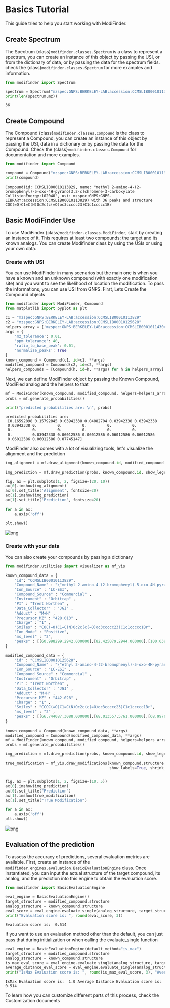 # Basics Tutorial

This guide tries to help you start working with ModiFinder.

## Create Spectrum

The Spectrum {class}`modifinder.classes.Spectrum` is a class to represent a spectrum, you can create an instance of this object by passing the USI, or from the dictionary of data, or by passing the data for the spectrum fields. check the {class}`modifinder.classes.Spectrum` for more examples and information.


```python
from modifinder import Spectrum

spectrum = Spectrum("mzspec:GNPS:BERKELEY-LAB:accession:CCMSLIB00010113829")
print(len(spectrum.mz))
```

    36


## Create Compound

The Compound {class}`modifinder.classes.Compound` is the class to represent a Compound, you can create an instance of this object by passing the USI, data in a dictionary or by passing the data for the Compound. Check the {class}`modifinder.classes.Compound` for documentation and more examples.


```python
from modifinder import Compound

compound = Compound("mzspec:GNPS:BERKELEY-LAB:accession:CCMSLIB00010113829")
print(compound)
```

    Compound(id: CCMSLIB00010113829, name: "methyl 2-amino-4-(2-bromophenyl)-5-oxo-4H-pyrano[3,2-c]chromene-3-carboxylate CollisionEnergy:102040", usi: mzspec:GNPS:GNPS-LIBRARY:accession:CCMSLIB00010113829) with 36 peaks and structure COC(=O)C1=C(N)Oc2c(c(=O)oc3ccccc23)C1c1ccccc1Br


## Basic ModiFinder Use

To use ModiFinder {class}`modifinder.classes.ModiFinder`, start by creating an instance of it. This requires at least two compounds: the target and its known analogs. You can create Modifinder class by using the USIs or using your own data.

### Create with USI

You can use ModiFinder in many scenarios but the main one is when you have a known and an unknown compound (with exactly one modification site) and you want to see the likelihood of location the modification. To pass the informations, you can use USI from GNPS. First, Lets Create the Compound objects


```python
from modifinder import ModiFinder, Compound
from matplotlib import pyplot as plt

c1 = "mzspec:GNPS:BERKELEY-LAB:accession:CCMSLIB00010113829"
c2 = "mzspec:GNPS:BERKELEY-LAB:accession:CCMSLIB00010125628"
helpers_array = ['mzspec:GNPS:BERKELEY-LAB:accession:CCMSLIB00010114304']
args = {
    'mz_tolerance': 0.01,
    'ppm_tolerance': 40,
    'ratio_to_base_peak': 0.01,
    'normalize_peaks': True
}
known_compound = Compound(c1, id=c1, **args)
modified_compound = Compound(c2, id=c2, **args)
helpers_compounds = [Compound(h, id=h, **args) for h in helpers_array]
```

Next, we can define ModiFinder object by passing the Known Compound, ModiFied analog and the helpers to that


```python
mf = ModiFinder(known_compound, modified_compound, helpers=helpers_array, **args)
probs = mf.generate_probabilities()

print("predicted probabilities are: \n", probs)
```

    predicted probabilities are: 
     [0.16592098 0.15792845 0.03942338 0.04082704 0.03942338 0.03942338
     0.03942338 0.         0.         0.         0.         0.
     0.         0.         0.         0.         0.         0.
     0.         0.03942338 0.06012586 0.06012586 0.06012586 0.06012586
     0.06012586 0.06012586 0.07745147]


ModiFinder also comes with a lot of visualizing tools, let's visualize the alignment and the prediction


```python
img_alignment = mf.draw_alignment(known_compound.id, modified_compound.id)

img_prediction = mf.draw_prediction(probs, known_compound.id, show_legend=True, show_labels=True, shrink_labels=True, size=(1000, 1000), annotation_scale = 0.6)

fig, ax = plt.subplots(1, 2, figsize=(20, 10))
ax[0].imshow(img_alignment)
ax[0].set_title('Alignment', fontsize=20)
ax[1].imshow(img_prediction)
ax[1].set_title('Prediction', fontsize=20)

for a in ax:
    a.axis('off')

plt.show()
```


    
![png](basics_files/basics_14_0.png)
    


### Create with your data
You can also create your compounds by passing a dictionary


```python
from modifinder.utilities import visualizer as mf_vis

known_compound_data = {
    "id": "CCMSLIB00010113829",
    "Compound_Name" : "\"methyl 2-amino-4-(2-bromophenyl)-5-oxo-4H-pyrano[3,2-c]chromene-3-carboxylate CollisionEnergy:102040\"" ,
    "Ion_Source" : "LC-ESI",
    "Compound_Source" : "Commercial" ,
    "Instrument" : "Orbitrap" ,
    "PI" : "Trent Northen" ,
    "Data_Collector" : "JGI" ,
    "Adduct" : "M+H" ,
    "Precursor_MZ" : "428.013" ,
    "Charge" : "1" ,
    "Smiles" : "COC(=O)C1=C(N)Oc2c(c(=O)oc3ccccc23)C1c1ccccc1Br",
    "Ion_Mode" : "Positive",
    "ms_level" : "2",
    "peaks" : [[60.998299,2942.000000],[82.425079,2944.000000],[100.039070,16193.000000],[118.427040,3043.000000],[121.018578,3089.000000],[121.028198,88610.000000],[152.897842,2874.000000],[163.038513,46777.000000],[168.043304,5484.000000],[182.943802,109108.000000],[187.409912,3183.000000],[196.038361,3732.000000],[202.218048,2971.000000],[207.029480,3299.000000],[207.976593,4085.000000],[212.033859,24431.000000],[221.989578,4474.000000],[233.956146,5784.000000],[240.028702,1177115.000000],[249.054092,340590.000000],[250.062012,91262.000000],[258.039154,229840.000000],[262.062988,16671.000000],[272.054871,2691841.000000],[275.965454,19609.000000],[280.037537,3552.000000],[281.055145,18616.000000],[288.063934,4550.000000],[289.070587,5006.000000],[299.056152,6172.000000],[316.059662,162469.000000],[317.067596,19549.000000],[328.979919,22114.000000],[377.973846,3657.000000],[395.985809,537614.000000],[428.011810,641369.000000]]
}

modified_compound_data = {
    "id" : "CCMSLIB00010125628",
    "Compound_Name" : "\"ethyl 2-amino-4-(2-bromophenyl)-5-oxo-4H-pyrano[3,2-c]chromene-3-carboxylate CollisionEnergy:205060\"" ,
    "Ion_Source" : "LC-ESI" ,
    "Compound_Source" : "Commercial" ,
    "Instrument" : "Orbitrap" ,
    "PI" : "Trent Northen" ,
    "Data_Collector" : "JGI" ,
    "Adduct" : "M+H" ,
    "Precursor_MZ" : "442.028" ,
    "Charge" : "1" ,
    "Smiles" : "CCOC(=O)C1=C(N)Oc2c(c(=O)oc3ccccc23)C1c1ccccc1Br",
    "ms_level" : "2" ,
    "peaks" : [[66.744087,3088.000000],[68.013557,5761.000000],[68.997673,4342.000000],[84.944817,2668.000000],[86.023949,39517.000000],[87.111252,2685.000000],[88.211983,2617.000000],[91.054718,2792.000000],[96.069580,2500.000000],[106.532509,2811.000000],[114.054657,20689.000000],[121.028481,81112.000000],[129.057541,23604.000000],[140.050171,3201.000000],[142.849548,3238.000000],[155.036545,4860.000000],[163.039078,115792.000000],[168.044922,10549.000000],[182.943878,49352.000000],[191.034134,5956.000000],[194.072769,3414.000000],[205.958740,3058.000000],[207.028503,4013.000000],[207.975830,12770.000000],[212.034348,15917.000000],[214.049545,6682.000000],[221.059967,62232.000000],[222.067261,17084.000000],[233.955292,19126.000000],[234.939468,3125.000000],[240.029068,141213.000000],[249.054565,1321279.000000],[250.062378,417286.000000],[252.948257,4031.000000],[258.038971,6431.000000],[275.964935,6739.000000],[279.358429,2923.000000],[280.038574,5165.000000],[286.036102,2804.000000],[286.070740,71269.000000],[288.065002,4675.000000],[298.048431,3912.000000],[316.059784,39353.000000],[328.980804,50655.000000],[347.603516,3589.000000],[395.986420,526724.000000],[442.028503,115024.000000],[508.895294,3412.000000]]
}
    
known_compound = Compound(known_compound_data, **args)
modified_compound = Compound(modified_compound_data, **args)
mf = ModiFinder(known_compound, modified_compound, helpers=helpers_array, **args)
probs = mf.generate_probabilities()

img_prediction = mf.draw_prediction(probs, known_compound.id, show_legend=False, show_labels=True, shrink_labels=True, size=(1000, 1000), annotation_scale = 0.6)

true_modification = mf_vis.draw_modifications(known_compound.structure, modified_compound.structure, show_legend = False, 
                                              show_labels=True, shrink_labels=True, modification_only=True)


fig, ax = plt.subplots(1, 2, figsize=(10, 5))
ax[0].imshow(img_prediction)
ax[0].set_title("Prediction")
ax[1].imshow(true_modification)
ax[1].set_title("True Modification")

for a in ax:
    a.axis('off')
plt.show()
```


    
![png](basics_files/basics_16_0.png)
    


## Evaluation of the prediction

To assess the accuracy of predictions, several evaluation metrics are available. First, create an instance of the `modifinder.engines.evaluation.BasicEvaluationEngine` class. Once instantiated, you can input the actual structure of the target compound, its analog, and the prediction into this engine to obtain the evaluation score. 


```python
from modifinder import BasicEvaluationEngine

eval_engine = BasicEvaluationEngine()
target_structure = modified_compound.structure
analog_structure = known_compound.structure
eval_score = eval_engine.evaluate_single(analog_structure, target_structure, probs)
print("Evaluation score is: ", round(eval_score, 3))
```

    Evaluation score is:  0.514


If you want to use an evaluation method other than the default, you can just pass that during initialization or when calling the evaluate_single function


```python
eval_engine = BasicEvaluationEngine(default_method="is_max")
target_structure = modified_compound.structure
analog_structure = known_compound.structure
is_max_eval_score = eval_engine.evaluate_single(analog_structure, target_structure, probs)
average_distance_eval_score = eval_engine.evaluate_single(analog_structure, target_structure, probs, evaluation_method="average_distance")
print("IsMax Evaluation score is: ", round(is_max_eval_score, 3), "Average Distance Evaluation score is: ", round(average_distance_eval_score, 3))
```

    IsMax Evaluation score is:  1.0 Average Distance Evaluation score is:  0.514


To learn how you can customize different parts of this process, check the Customization documents
